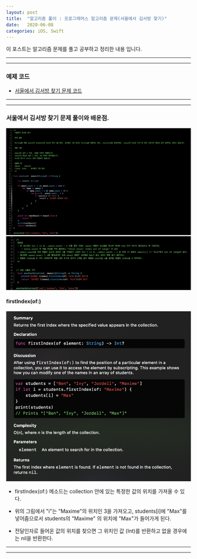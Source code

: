 ```yaml
---
layout: post
title:  "알고리즘 풀이 : 프로그래머스 알고리즘 문제(서울에서 김서방 찾기)"
date:   2020-06-08
categories: iOS, Swift
---
```


이 포스트는 알고리즘 문제를 풀고 공부하고 정리한 내용 입니다.

- - -
- - -

### 예제 코드

- [서울에서 김서방 찾기 문제 코드](https://github.com/VincentGeranium/Algorithm-Study/tree/master/Algorithm-Practice/2020-06-07-Algorithm-Practice-1.playground)

- - -
- - -

### 서울에서 김서방 찾기 문제 풀이와 배운점.

<img width="1058" alt="200608-Algorithm-Image-1" src="https://github.com/VincentGeranium/VincentGeranium.github.io/blob/master/assets/img/200608-Algorithm-Image-1.png?raw=true" title="200608-Algorithm-Image-1">
<img width="1058" alt="200608-Algorithm-Image-2" src="https://github.com/VincentGeranium/VincentGeranium.github.io/blob/master/assets/img/200608-Algorithm-Image-2.png?raw=true" title="200608-Algorithm-Image-2">

#### firstIndex(of:)

<img width="1058" alt="firstIndexQuickHelpImage" src="https://github.com/VincentGeranium/VincentGeranium.github.io/blob/master/assets/img/firstIndexQuickHelpImage.png?raw=true" title="firstIndexQuickHelpImage">

- firstIndex(of:) 메소드는 collection 안에 있는 특정한 값의 위치를 가져올 수 있다.

- 위의 그림에서 "i"는 "Maxime"의 위치인 3을 가져오고, students[i]에 "Max"를 넣어줌으로서 students의 "Maxime" 의 위치에 "Max"가 들어가게 된다.

- 전달인자로 들어온 값의 위치를 찾으면 그 위치인 값 (Int)를 반환하고 없을 경우에는 nil을 반환한다.

- - -
- - -